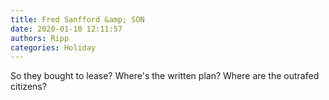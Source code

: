 ```yaml
---
title: Fred Sanfford &amp; SON
date: 2020-01-10 12:11:57
authors: Ripp
categories: Holiday
---
```


 So they bought to lease?
Where's the written plan?
Where are the outrafed citizens?